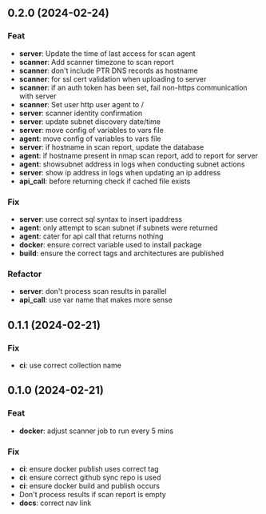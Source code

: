 ## 0.2.0 (2024-02-24)

### Feat

- **server**: Update the time of last access for scan agent
- **scanner**: Add scanner timezone to scan report
- **scanner**: don't include PTR DNS records as hostname
- **scanner**: for ssl cert validation when uploading to server
- **scanner**: if an auth token has been set, fail non-https communication with server
- **scanner**: Set user http user agent to <name>/<version>
- **server**: scanner identity confirmation
- **server**: update subnet discovery date/time
- **server**: move config of variables to vars file
- **agent**: move config of variables to vars file
- **server**: if hostname in scan report, update the database
- **agent**: if hostname present in nmap scan report, add to report for server
- **agent**: showsubnet address in logs when conducting subnet actions
- **server**: show ip address in logs when updating an ip address
- **api_call**: before returning check if cached file exists

### Fix

- **server**: use correct sql syntax to insert ipaddress
- **agent**: only attempt to scan subnet if subnets were returned
- **agent**: cater for api call that returns nothing
- **docker**: ensure correct variable used to install package
- **build**: ensure the correct tags and architectures are published

### Refactor

- **server**: don't process scan results in parallel
- **api_call**: use var name that makes more sense

## 0.1.1 (2024-02-21)

### Fix

- **ci**: use correct collection name

## 0.1.0 (2024-02-21)

### Feat

- **docker**: adjust scanner job to run every 5 mins

### Fix

- **ci**: ensure docker publish uses correct tag
- **ci**: ensure correct github sync repo is used
- **ci**: ensure docker build and publish occurs
- Don't process results if scan report is empty
- **docs**: correct nav link
